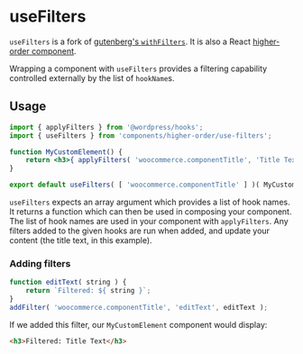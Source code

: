 useFilters
==========

`useFilters` is a fork of [gutenberg's `withFilters`](https://github.com/WordPress/gutenberg/tree/master/components/higher-order/with-filters). It is also a React [higher-order component](https://facebook.github.io/react/docs/higher-order-components.html).

Wrapping a component with `useFilters` provides a filtering capability controlled externally by the list of `hookName`s.

## Usage

```jsx
import { applyFilters } from '@wordpress/hooks';
import { useFilters } from 'components/higher-order/use-filters';

function MyCustomElement() {
	return <h3>{ applyFilters( 'woocommerce.componentTitle', 'Title Text' ) }</h3>;
}

export default useFilters( [ 'woocommerce.componentTitle' ] )( MyCustomElement );
```

`useFilters` expects an array argument which provides a list of hook names. It returns a function which can then be used in composing your component. The list of hook names are used in your component with `applyFilters`. Any filters added to the given hooks are run when added, and update your content (the title text, in this example).

### Adding filters

```js
function editText( string ) {
	return `Filtered: ${ string }`;
}
addFilter( 'woocommerce.componentTitle', 'editText', editText );
```

If we added this filter, our `MyCustomElement` component would display:

```html
<h3>Filtered: Title Text</h3>
```
